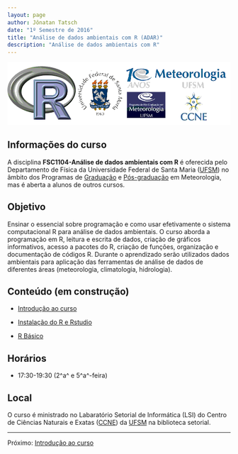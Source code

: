 ```yaml
---
layout: page
author: Jônatan Tatsch
date: "1º Semestre de 2016"
title: "Análise de dados ambientais com R (ADAR)"
description: "Análise de dados ambientais com R"
---
```


<p align="center">
  <img src="figs/logo_ufsm.png" alt="Resbmet"/>
</p>


## Informações do curso

A disciplina **FSC1104-Análise de dados ambientais com R** é oferecida pelo Departamento de Física da Universidade Federal de Santa Maria ([UFSM](http://site.ufsm.br/)) no âmbito dos Programas de [Graduação](http://w3.ufsm.br/meteorologia/) e [Pós-graduação](http://w3.ufsm.br/meteorologia/pos/index.php) em Meteorologia, mas é aberta a alunos de outros cursos.

## Objetivo

Ensinar o essencial sobre programação e como usar efetivamente o sistema computacional R para análise de dados ambientais. O curso aborda a programação em R, leitura e escrita de dados, criação de gráficos informativos, acesso a pacotes do R, criação de funções, organização e documentação de códigos R.
Durante o aprendizado serão utilizados dados ambientais para aplicação das ferramentas de análise de dados de diferentes áreas (meteorologia, climatologia, hidrologia).

## Conteúdo (em construção)

- [Introdução ao curso](https://rawgit.com/jdtatsch/adar-ufsm/master/apres_course.html)

- [Instalação do R e Rstudio](https://rawgit.com/jdtatsch/adar-ufsm/master/1_Rinstall.html)

- [R Básico](https://rawgit.com/jdtatsch/adar-ufsm/master/2_.html)

## Horários

- 17:30-19:30 (2^a^ e 5^a^-feira)

## Local

O curso é ministrado no Labaratório Setorial de Informática (LSI) do Centro de Ciências Naturais e Exatas ([CCNE](http://w3.ufsm.br/ccne/)) da [UFSM](http://site.ufsm.br/) na biblioteca setorial. 


- - - 

Próximo: [Introdução ao curso](https://rawgit.com/jdtatsch/adar-ufsm/master/apres_course.html)


 
 
